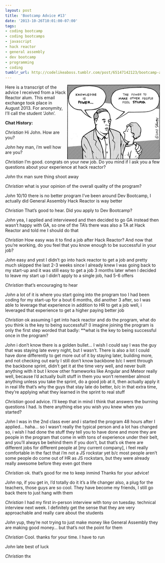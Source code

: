 ```yaml
---
layout: post
title: 'Bootcamp Advice #13'
date: '2013-10-26T10:01:00-07:00'
tags:
- coding bootcamp
- coding bootcamps
- javascript
- hack reactor
- general assembly
- dev bootcamp
- programming
- coding
tumblr_url: http://codelikeaboss.tumblr.com/post/65147142123/bootcamp-advice-13
---
```


<img src="/post_resources/tumblr-images/power-advice.jpg" width="60%" align="right">Here is a transcript of the advice I received from a Hack Reactor alum. This email exchange took place in August 2013. For anonymity, I’ll call the student ‘John’.

<b>Chat History:</b>

<i>Christian</i>
Hi John. How are you?

<i>John</i>
hey man, i’m well
how are you?

<i>Christian</i>
I’m good. congrats on your new job.
Do you mind if I ask you a few questions about your experience at hack reactor?

<i>John</i>
thx man
sure thing
shoot away

<i>Christian</i>
what is your opinion of the overall quality of the program?

<i>John</i>
10/10
there is no better program
I’ve been around Dev Bootcamp, I actually did General Assembly
Hack Reactor is way better

<i>Christian</i>
That’s good to hear. Did you apply to Dev Bootcamp?

<i>John</i>
yea, I applied and interviewed and then decided to go GA instead
then wasn’t happy with GA, so one of the TA’s there was also a TA at Hack Reactor and told me I should do that

<i>Christian</i>
How easy was it to find a job after Hack Reactor?
And now that you’re working, do you feel that you know enough to be successful in your job?

<i>John</i>
easy and yest
I didn’t go into hack reactor to get a job
and pretty much skipped the last 2-3 weeks since I already knew I was going back to my start-up
and it was still easy to get a job 3 months later when I decided to leave my start up
I didn’t apply to a single job, had 5-6 offers

<i>Christian</i>
that’s encouraging to hear

<i>John</i>
a lot of it is where you start going into the program too
I had been coding for my start-up for a bout 6 months, did another 3 after, so I was able to leverage that experience in addition to HR to get a job
well, i leveraged that experience to get a higher paying better job

<i>Christian</i>
ok
assuming I get into hack reactor and do the program, what do you think is the key to being successful? (I imagine joining the program is only the first step
worded that badly: **what is the key to being successful once in the program?

<i>John</i>
i don’t know there is a golden bullet… I wish I could say I was the guy that was staying late every night, but I wasn’t. There is also a lot I could have done differently to get more out of it
by staying later, building more, and not checking out early
I still don’t know backbone
b/c I went through the backbone sprint, didn’t get it at the time very well, and never built anything with it
but I know other frameworks like Angular and Meteor really well, because I’d actually built stuff in them
you won’t remember almost anything unless you take the sprint, do a good job at it, then actually apply it in real life
that’s why the guys that stay late do better, b/c in that extra time, they’re applying what they learned in the sprint
to real stuff

<i>Christian</i>
good advice. I’ll keep that in mind
I think that answers the burning questions I had. Is there anything else you wish you knew when you started?

<i>John</i>
I was in the 2nd class ever and i started the program 48 hours after I applied… haha… so I wasn’t really the typical person and a lot has changed
so, i wish I had done the stuff they tell you to have done and more
they are people in the program that come in with tons of experience under their belt, and you’ll always be behind them if you don’t, but that’s ok
there are different jobs for different people
at [my current company], i feel really comfortable in the fact that i’m not a JS rockstar yet
b/c most people aren’t
some people do come out of HR as JS rockstars, but they were already really awesome before they even got there

<i>Christian</i>
ok. that’s good for me to keep inmind
Thanks for your advice!

<i>John</i>
np, if you get in, I’d totally do it
it’s a life changer
also, a plug for the teachers, those guys are so cool. They have become my friends, I still go back there to just hang with them

<i>Christian</i>
I had my first in-person interview with tony on tuesday. technical interview next week. I definitely get the sense that they are very approachable and really care about the students

<i>John</i>
yup, they’re not trying to just make money like General Assembly
they are making good money… but that’s not the point for them

<i>Christian</i>
Cool. thanks for your time. I have to run

<i>John</i>
late
best of luck

<i>Christian</i>
thx
